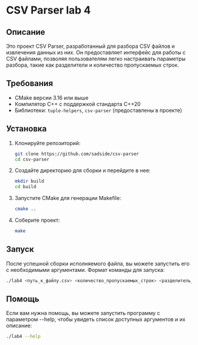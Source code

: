 # CSV Parser lab 4

## Описание

Это проект CSV Parser, разработанный для разбора CSV файлов и извлечения данных из них. Он предоставляет интерфейс для работы с CSV файлами, позволяя пользователям легко настраивать параметры разбора, такие как разделители и количество пропускаемых строк.

## Требования

- CMake версии 3.16 или выше
- Компилятор C++ с поддержкой стандарта C++20
- Библиотеки: `tuple-helpers`, `csv-parser` (предоставлены в проекте)

## Установка

1. Клонируйте репозиторий:

   ```bash
   git clone https://github.com/sadside/csv-parser
   cd csv-parser
   ```
   
2. Создайте директорию для сборки и перейдите в нее:
    ```bash
   mkdir build
   cd build
   ```
   
3. Запустите CMake для генерации Makefile:
    ```bash
   cmake ..
   ```
   
4. Соберите проект:
    ```bash
   make
   ```
## Запуск

После успешной сборки исполняемого файла, вы можете запустить его с необходимыми аргументами. Формат команды для запуска:
```bash
./lab4 <путь_к_файлу.csv> <количество_пропускаемых_строк> <разделитель_столбцов> <разделитель_строк> <символ_экранирования>
```

## Помощь

Если вам нужна помощь, вы можете запустить программу с параметром --help, чтобы увидеть список доступных аргументов и их описание:

```bash
./lab4 --help
```


   
